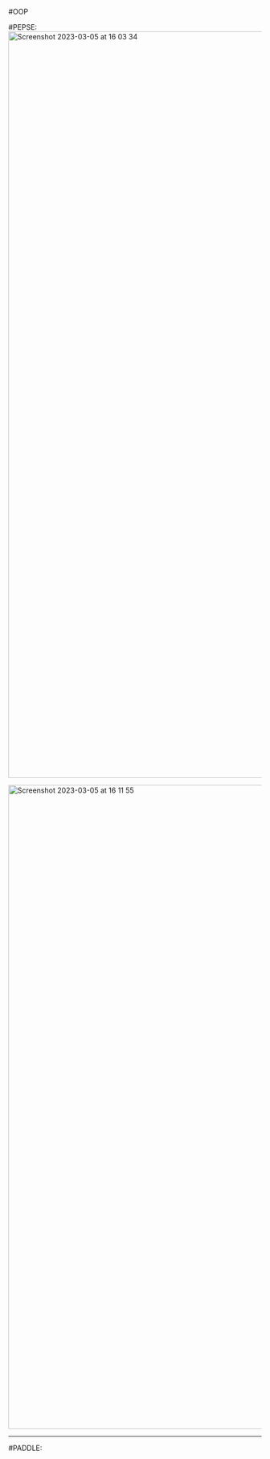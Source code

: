 #OOP

#PEPSE:
<img width="1486" alt="Screenshot 2023-03-05 at 16 03 34" src="https://user-images.githubusercontent.com/94821780/222966113-ef80479b-f383-4d10-a91c-aafb7c236589.png">


<img width="1282" alt="Screenshot 2023-03-05 at 16 11 55" src="https://user-images.githubusercontent.com/94821780/222966123-5a8bd3a8-8062-4a8f-9f94-84c41620ae68.png">

---


#PADDLE:

